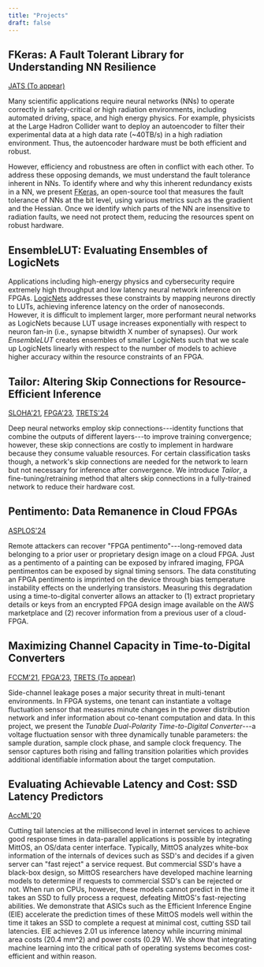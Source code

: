 ```yaml
---
title: "Projects"
draft: false
---
```


## FKeras: A Fault Tolerant Library for Understanding NN Resilience
[JATS (To appear)][0]

Many scientific applications require neural networks (NNs) to operate correctly in safety-critical or high radiation environments, including automated driving, space, and high energy physics. 
For example, physicists at the Large Hadron Collider want to deploy an autoencoder to filter their experimental data at a high data rate (~40TB/s) in a high radiation environment. 
Thus, the autoencoder hardware must be both efficient and robust.

However, efficiency and robustness are often in conflict with each other.
To address these opposing demands, we must understand the fault tolerance inherent in NNs.
To identify where and why this inherent redundancy exists in a NN, we present [FKeras](https://github.com/KastnerRG/fkeras), an open-source tool that measures the fault tolerance of NNs at the bit level, using various metrics such as the gradient and the Hessian. 
Once we identify which parts of the NN are insensitive to radiation faults, we need not protect them, reducing the resources spent on robust hardware.

## EnsembleLUT: Evaluating Ensembles of LogicNets
Applications including high-energy physics and cybersecurity require extremely high throughput and low latency neural network inference on FPGAs. 
[LogicNets](https://github.com/Xilinx/logicnets) addresses these constraints by mapping neurons directly to LUTs, achieving inference latency on the order of nanoseconds.
However, it is difficult to implement larger, more performant neural networks as LogicNets because LUT usage increases exponentially with respect to neuron fan-in (i.e., synapse bitwidth X number of synapses).
Our work *EnsembleLUT* creates ensembles of smaller LogicNets such that we scale up LogicNets linearly with respect to the number of models to achieve higher accuracy within the resource constraints of an FPGA.

## Tailor: Altering Skip Connections for Resource-Efficient Inference
[SLOHA'21][3], [FPGA'23][5], [TRETS'24][7]

Deep neural networks employ skip connections---identity functions that combine the outputs of different layers---to improve training convergence; however, these skip connections are costly to implement in hardware because they consume valuable resources. 
For certain classification tasks though, a network's skip connections are needed for the network to learn but not necessary for inference after convergence. 
We introduce *Tailor*, a fine-tuning/retraining method that alters skip connections in a fully-trained network to reduce their hardware cost.

## Pentimento: Data Remanence in Cloud FPGAs
[ASPLOS'24][8]

Remote attackers can recover "FPGA pentimento"---long-removed data belonging to a prior user or proprietary design image on a cloud FPGA. 
Just as a pentimento of a painting can be exposed by infrared imaging, FPGA pentimentos can be exposed by signal timing sensors. 
The data constituting an FPGA pentimento is imprinted on the device through bias temperature instability effects on the underlying transistors. 
Measuring this degradation using a time-to-digital converter allows an attacker to (1) extract proprietary details or keys from an encrypted FPGA design image available on the AWS marketplace and (2) recover information from a previous user of a cloud-FPGA.

## Maximizing Channel Capacity in Time-to-Digital Converters
[FCCM'21][2], [FPGA'23][4], [TRETS (To appear)][0]

Side-channel leakage poses a major security threat in multi-tenant environments. 
In FPGA systems, one tenant can instantiate a voltage fluctuation sensor that measures minute changes in the power distribution network and infer information about co-tenant computation and data. 
In this project, we present the *Tunable Dual-Polarity Time-to-Digital Converter*---a voltage fluctuation sensor with three dynamically tunable parameters: the sample duration, sample clock phase, and sample clock frequency. 
The sensor captures both rising and falling transition polarities which provides additional identifiable information about the target computation.

## Evaluating Achievable Latency and Cost: SSD Latency Predictors
[AccML'20][1]

Cutting tail latencies at the millisecond level in internet services to achieve good response times in data-parallel applications is possible by integrating MittOS, an OS/data center interface. 
Typically, MittOS analyzes white-box information of the internals of devices such as SSD's and decides if a given server can "fast reject" a service request. 
But commercial SSD's have a black-box design, so MittOS researchers have developed machine learning models to determine if requests to commercial SSD's can be rejected or not. 
When run on CPUs, however, these models cannot predict in the time it takes an SSD to fully process a request, defeating MittOS's fast-rejecting abilities. 
We demonstrate that ASICs such as the Efficient Inference Engine (EIE) accelerate the prediction times of these MittOS models well within the time it takes an SSD to complete a request at minimal cost, cutting SSD tail latencies. 
EIE achieves 2.01 us inference latency while incurring minimal area costs (20.4 mm^2) and power costs (0.29 W). 
We show that integrating machine learning into the critical path of operating systems becomes cost-efficient and within reason.

[0]: /projects
[1]: /papers/accml_2020.pdf
[2]: https://ieeexplore.ieee.org/abstract/document/9444070 
[3]: https://arxiv.org/abs/2102.01351
[4]: https://dl.acm.org/doi/pdf/10.1145/3543622.3573193
[5]: https://dl.acm.org/doi/10.1145/3543622.3573172 
[6]: /papers/radit2023.pdf
[7]: https://dl.acm.org/doi/pdf/10.1145/3624990
[8]: https://dl.acm.org/doi/pdf/10.1145/3620665.3640355 